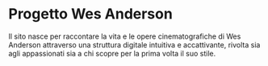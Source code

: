 # Progetto Wes Anderson
Il sito nasce per raccontare la vita e le opere cinematografiche di Wes Anderson attraverso una struttura digitale intuitiva e accattivante, rivolta sia agli appassionati sia a chi scopre per la prima volta il suo stile. 
